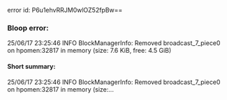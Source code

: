error id: P6u1ehvRRJM0wlOZ52fpBw==
### Bloop error:

25/06/17 23:25:46 INFO BlockManagerInfo: Removed broadcast_7_piece0 on hpomen:32817 in memory (size: 7.6 KiB, free: 4.5 GiB)
#### Short summary: 

25/06/17 23:25:46 INFO BlockManagerInfo: Removed broadcast_7_piece0 on hpomen:32817 in memory (size:...